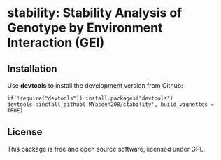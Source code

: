# stability: Stability Analysis of Genotype by Environment Interaction (GEI)

## Installation
Use **devtools** to install the development version from Github:

```{r}
if(!require("devtools")) install.packages("devtools")
devtools::install_github('MYaseen208/stability', build_vignettes = TRUE)
```

## License
This package is free and open source software, licensed under GPL.
